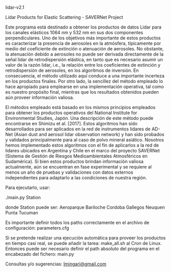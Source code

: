lidar-v2.1

Lidar Products for Elastic Scattering - SAVERNet Project

Este programa está destinado a obtener los productos de datos Lidar para los canales 
elásticos 1064 nm y 532 nm en sus dos componentes perpendiculares. Uno de los objetivos 
más importante de estos productos es caracterizar la presencia de aerosoles en la atmósfera, 
típicamente por medio del coeficiente de extinción o atenuación de aerosoles. No obstante, 
la atenuación debido a aerosoles no puede ser derivada directamente de la señal lidar de 
retrodispersión elástica, en tanto que es necesario asumir un valor de la razón lidar, 
i.e., la relación entre los coeficientes de extinción y retrodispersión de aerosoles, en 
los algoritmos de inversión. En consecuencia, el método utilizado aquí conduce a una importante 
incerteza en los productos finales. Por otro lado, la sencillez del método empleado lo hace 
apropiado para emplearse en una implementación operativa, tal como es nuestro propósito final, 
mientras que los resultados obtenidos pueden aún proveer información valiosa.

El métodos empleado está basado en los mismos principios empleados para obtener los 
productos operativos del National Institute for Environmental Studies, Japón. Una 
descripción de este método puede encontrarse en Shimizu et al. [2017]. Estos algoritmos 
han sido desarrollados para ser aplicados en la red de instrumentos lidares de AD-Net 
(Asian dust and aerosol lidar observation network) y han sido probados y validados 
principalmente para al caso  de polvo mineral asiático. Nosotros hemos implementado estos 
algoritmos con el fin de aplicarlos a la red de lidares ubicados en Argentina y Chile en 
el marco del proyecto SAVERNet (Sistema de Gestión de Riesgos Medioambientales Atmosféricos 
en Sudamérica). Si bien estos productos brindan información valiosa actualmente, aún se 
encuentran en fase experimental y se requiere al menos un año de pruebas y validaciones 
con datos externos independientes para adaptarlo a las condiciones de nuestra región.

Para ejecutarlo, usar:

./main.py Station

donde Station puede ser:
Aeroparque
Bariloche
Cordoba
Gallegos
Neuquen
Punta
Tucuman

Es importante definir todos los paths correctamente en el archivo de configuración:
parameters.cfg

Si se pretende realizar una ejecución automática para proveer los productos en tiempo 
casi real, se puede añadir la tarea:
make_all.sh
al Cron de Linux. Entonces puede ser necesario definir el path absoluto del programa 
en el encabezado del fichero:
main.py

Consultas y/o sugerencias:
lmingari@gmail.com
